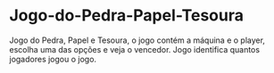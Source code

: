 # Jogo-do-Pedra-Papel-Tesoura
Jogo do Pedra, Papel e Tesoura, o jogo contém a máquina e o player, escolha uma das opções e veja o vencedor. Jogo identifica quantos jogadores jogou o jogo.
